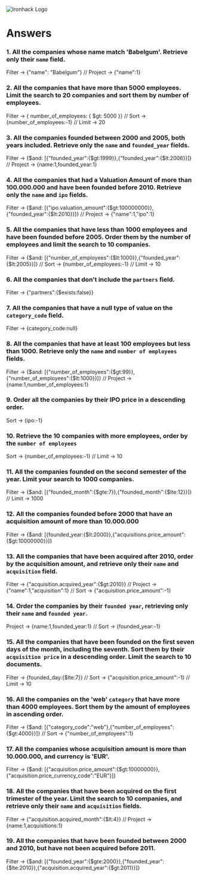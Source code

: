 ![Ironhack Logo](https://i.imgur.com/1QgrNNw.png)

# Answers

### 1. All the companies whose name match 'Babelgum'. Retrieve only their `name` field.

<!-- Your Code Goes Here -->

Filter -> {"name": "Babelgum"} // Project -> {"name":1}

### 2. All the companies that have more than 5000 employees. Limit the search to 20 companies and sort them by **number of employees**.

<!-- Your Code Goes Here -->

Filter -> { number_of_employees: { $gt: 5000 }} // Sort -> {number_of_employees:-1} // Limit -> 20


### 3. All the companies founded between 2000 and 2005, both years included. Retrieve only the `name` and `founded_year` fields.

<!-- Your Code Goes Here -->

Filter -> {$and: [{"founded_year":{$gt:1999}},{"founded_year":{$lt:2006}}]} // Project -> {name:1,founded_year:1}


### 4. All the companies that had a Valuation Amount of more than 100.000.000 and have been founded before 2010. Retrieve only the `name` and `ipo` fields.

<!-- Your Code Goes Here -->

Filter -> {$and: [{"ipo.valuation_amount":{$gt:100000000}},{"founded_year":{$lt:2010}}]} // Project -> {"name":1,"ipo":1}

### 5. All the companies that have less than 1000 employees and have been founded before 2005. Order them by the number of employees and limit the search to 10 companies.

<!-- Your Code Goes Here -->

Filter -> {$and: [{"number_of_employees":{$lt:1000}},{"founded_year":{$lt:2005}}]} // Sort -> {number_of_employees:-1} // Limit -> 10


### 6. All the companies that don't include the `partners` field.

<!-- Your Code Goes Here -->

Filter -> {"partners":{$exists:false}}


### 7. All the companies that have a null type of value on the `category_code` field.

<!-- Your Code Goes Here -->

Filter -> {category_code:null}


### 8. All the companies that have at least 100 employees but less than 1000. Retrieve only the `name` and `number of employees` fields.

<!-- Your Code Goes Here -->

Filter -> {$and: [{"number_of_employees":{$gt:99}},{"number_of_employees":{$lt:1000}}]} // Project -> {name:1,number_of_employees:1}


### 9. Order all the companies by their IPO price in a descending order.

<!-- Your Code Goes Here -->

Sort -> {ipo:-1}

### 10. Retrieve the 10 companies with more employees, order by the `number of employees`

<!-- Your Code Goes Here -->

Sort -> {number_of_employees:-1} // Limit -> 10


### 11. All the companies founded on the second semester of the year. Limit your search to 1000 companies.

<!-- Your Code Goes Here -->


Filter -> {$and: [{"founded_month":{$gte:7}},{"founded_month":{$lte:12}}]} // Limit -> 1000

<!-- ### 12. All the companies that have been 'deadpooled' after the third year. -->

<!-- Your Code Goes Here -->

### 12. All the companies founded before 2000 that have an acquisition amount of more than 10.000.000

<!-- Your Code Goes Here -->

Filter -> {$and: [{founded_year:{$lt:2000}},{"acquisitions.price_amount":{$gt:10000000}}]}


### 13. All the companies that have been acquired after 2010, order by the acquisition amount, and retrieve only their `name` and `acquisition` field.

<!-- Your Code Goes Here -->

Filter -> {"acquisition.acquired_year":{$gt:2010}} // Project -> {"name":1,"acquisition":1} // 
Sort -> {"acquisition.price_amount":-1}


### 14. Order the companies by their `founded year`, retrieving only their `name` and `founded year`.

<!-- Your Code Goes Here -->

Project -> {name:1,founded_year:1} // Sort -> {founded_year:-1}


### 15. All the companies that have been founded on the first seven days of the month, including the seventh. Sort them by their `acquisition price` in a descending order. Limit the search to 10 documents.

<!-- Your Code Goes Here -->

Filter -> {founded_day:{$lte:7}} // Sort -> {"acquisition.price_amount":-1} // Limit -> 10

### 16. All the companies on the 'web' `category` that have more than 4000 employees. Sort them by the amount of employees in ascending order.

<!-- Your Code Goes Here -->

Filter -> {$and: [{"category_code":"web"},{"number_of_employees":{$gt:4000}}]} // 
Sort -> {"number_of_employees":1}


### 17. All the companies whose acquisition amount is more than 10.000.000, and currency is 'EUR'.

<!-- Your Code Goes Here -->

Filter -> {$and: [{"acquisition.price_amount":{$gt:10000000}},{"acquisition.price_currency_code":"EUR"}]}

### 18. All the companies that have been acquired on the first trimester of the year. Limit the search to 10 companies, and retrieve only their `name` and `acquisition` fields.

<!-- Your Code Goes Here -->

Filter -> {"acquisition.acquired_month":{$lt:4}} // Project -> {name:1,acquisitions:1}


### 19. All the companies that have been founded between 2000 and 2010, but have not been acquired before 2011.

<!-- Your Code Goes Here -->

Filter -> {$and: [{"founded_year":{$gte:2000}},{"founded_year":{$lte:2010}},{"acquisition.acquired_year":{$gt:2011}}]}
